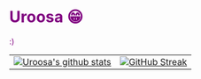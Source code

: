 <h1 style="color:purple;">Uroosa 😁</h1>
                                                                                                                                                
<p style="color:purple;">:)</p>


<table>
  <tr>
    <td>
      <a href="https://github.com/anuraghazra/github-readme-stats"><img align="center" src="https://github-readme-stats.vercel.app/api?username=uroosaimtiaz&show_icons=true&include_all_commits=true&theme=buefy&hide_border=true&count_private=true" alt="Uroosa's github stats" /></a>
    </td>
    <td>
      <a href="https://git.io/streak-stats"><img align="center" src="https://streak-stats.demolab.com?user=uroosaimtiaz&theme=buefy&hide_border=true" alt="GitHub Streak" /></a>
    </td>
  </tr>
  <tr>
</table>

</details>

<!--
**uroosaimtiaz/uroosaimtiaz** is a ✨ _special_ ✨ repository because its `README.md` (this file) appears on your GitHub profile.

Here are some ideas to get you started:

- 🔭 I’m currently working on ...
- 🌱 I’m currently learning ...
- 👯 I’m looking to collaborate on ...
- 🤔 I’m looking for help with ...
- 💬 Ask me about ...
- 📫 How to reach me: ...
- 😄 Pronouns: ...
- ⚡ Fun fact: ...
-->

